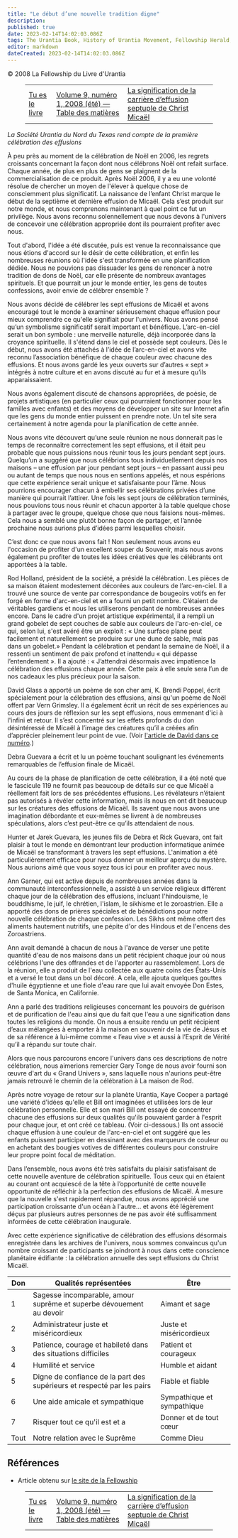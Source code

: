```yaml
---
title: "Le début d’une nouvelle tradition digne"
description: 
published: true
date: 2023-02-14T14:02:03.086Z
tags: The Urantia Book, History of Urantia Movement, Fellowship Herald, article
editor: markdown
dateCreated: 2023-02-14T14:02:03.086Z
---
```


<p class="v-card v-sheet theme--light grey lighten-3 px-2">© 2008 La Fellowship du Livre d'Urantia</p>
<figure class="table chapter-navigator">
  <table>
    <tbody>
      <tr>
        <td>
        <a href="/fr/article/Michael_Painter/You_Be_The_Book">
          <span class="mdi mdi-arrow-left-drop-circle"></span><span class="pl-2">Tu es le livre</span>
        </a>
        </td>
        <td>
        <a href="/fr/index/articles_herald#volume-9-numéro-1-2008-été">
          <span class="mdi mdi-book-open-variant"></span><span class="pl-2">Volume 9, numéro 1, 2008 (été) — Table des matières</span>
        </a>
        </td>
        <td>
        <a href="/fr/article/David_Glass/The_Significance_of_the_Sevenfold_Bestowal_Career">
          <span class="pr-2">La signification de la carrière d’effusion septuple de Christ Micaël</span><span class="mdi mdi-arrow-right-drop-circle"></span>
        </a>
        </td>
      </tr>
    </tbody>
  </table>
</figure>



_La Société Urantia du Nord du Texas rend compte de la première célébration des effusions_  

À peu près au moment de la célébration de Noël en 2006, les regrets croissants concernant la façon dont nous célébrons Noël ont refait surface. Chaque année, de plus en plus de gens se plaignent de la commercialisation de ce produit. Après Noël 2006, il y a eu une volonté résolue de chercher un moyen de l'élever à quelque chose de consciemment plus significatif. La naissance de l’enfant Christ marque le début de la septième et dernière effusion de Micaël. Cela s’est produit sur notre monde, et nous comprenons maintenant à quel point ce fut un privilège. Nous avons reconnu solennellement que nous devons à l'univers de concevoir une célébration appropriée dont ils pourraient profiter avec nous. 

Tout d'abord, l'idée a été discutée, puis est venue la reconnaissance que nous étions d'accord sur le désir de cette célébration, et enfin les nombreuses réunions où l'idée s'est transformée en une planification dédiée. Nous ne pouvions pas dissuader les gens de renoncer à notre tradition de dons de Noël, car elle présente de nombreux avantages spirituels. Et que pourrait un jour le monde entier, les gens de toutes confessions, avoir envie de célébrer ensemble ?  

Nous avons décidé de célébrer les sept effusions de Micaël et avons encouragé tout le monde à examiner sérieusement chaque effusion pour mieux comprendre ce qu'elle signifiait pour l'univers. Nous avons pensé qu’un symbolisme significatif serait important et bénéfique. L’arc-en-ciel serait un bon symbole : une merveille naturelle, déjà incorporée dans la croyance spirituelle. Il s'étend dans le ciel et possède sept couleurs. Dès le début, nous avons été attachés à l’idée de l’arc-en-ciel et avons vite reconnu l’association bénéfique de chaque couleur avec chacune des effusions. Et nous avons gardé les yeux ouverts sur d’autres « sept » intégrés à notre culture et en avons discuté au fur et à mesure qu’ils apparaissaient. 

Nous avons également discuté de chansons appropriées, de poésie, de projets artistiques (en particulier ceux qui pourraient fonctionner pour les familles avec enfants) et des moyens de développer un site sur Internet afin que les gens du monde entier puissent en prendre note. Un tel site sera certainement à notre agenda pour la planification de cette année. 

Nous avons vite découvert qu’une seule réunion ne nous donnerait pas le temps de reconnaître correctement les sept effusions, et il était peu probable que nous puissions nous réunir tous les jours pendant sept jours. Quelqu’un a suggéré que nous célébrions tous individuellement depuis nos maisons – une effusion par jour pendant sept jours – en passant aussi peu ou autant de temps que nous nous en sentions appelés, et nous espérions que cette expérience serait unique et satisfaisante pour l’âme. Nous pourrions encourager chacun à embellir ses célébrations privées d’une manière qui pourrait l’attirer. Une fois les sept jours de célébration terminés, nous pouvions tous nous réunir et chacun apporter à la table quelque chose à partager avec le groupe, quelque chose que nous faisions nous-mêmes. Cela nous a semblé une plutôt bonne façon de partager, et l’année prochaine nous aurions plus d’idées parmi lesquelles choisir. 

C’est donc ce que nous avons fait ! Non seulement nous avons eu l'occasion de profiter d'un excellent souper du Souvenir, mais nous avons également pu profiter de toutes les idées créatives que les célébrants ont apportées à la table. 

Rod Holland, président de la société, a présidé la célébration. Les pièces de sa maison étaient modestement décorées aux couleurs de l’arc-en-ciel. Il a trouvé une source de vente par correspondance de bougeoirs votifs en fer forgé en forme d'arc-en-ciel et en a fourni un petit nombre. C’étaient de véritables gardiens et nous les utiliserons pendant de nombreuses années encore. Dans le cadre d'un projet artistique expérimental, il a rempli un grand gobelet de sept couches de sable aux couleurs de l'arc-en-ciel, ce qui, selon lui, s'est avéré être un exploit : « Une surface plane peut facilement et naturellement se produire sur une dune de sable, mais pas dans un gobelet.» Pendant la célébration et pendant la semaine de Noël, il a ressenti un sentiment de paix profond et inattendu « qui dépasse l’entendement ». Il a ajouté : « J’attendrai désormais avec impatience la célébration des effusions chaque année. Cette paix à elle seule sera l’un de nos cadeaux les plus précieux pour la saison. 

David Glass a apporté un poème de son cher ami, K. Brendi Poppel, écrit spécialement pour la célébration des effusions, ainsi qu'un poème de Noël offert par Vern Grimsley. Il a également écrit un récit de ses expériences au cours des jours de réflexion sur les sept effusions, nous emmenant d'ici à l'infini et retour. Il s’est concentré sur les effets profonds du don désintéressé de Micaël à l’image des créatures qu’il a créées afin d’apprécier pleinement leur point de vue. (Voir [l'article de David dans ce numéro](/fr/article/David_Glass/The_Significance_of_the_Sevenfold_Bestowal_Career).) 

Debra Guevara a écrit et lu un poème touchant soulignant les événements remarquables de l’effusion finale de Micaël. 

Au cours de la phase de planification de cette célébration, il a été noté que le fascicule 119 ne fournit pas beaucoup de détails sur ce que Micaël a réellement fait lors de ses précédentes effusions. Les révélateurs n’étaient pas autorisés à révéler cette information, mais ils nous en ont dit beaucoup sur les créatures des effusions de Micaël. Ils savent que nous avons une imagination débordante et eux-mêmes se livrent à de nombreuses spéculations, alors c’est peut-être ce qu’ils attendaient de nous. 

Hunter et Jarek Guevara, les jeunes fils de Debra et Rick Guevara, ont fait plaisir à tout le monde en démontrant leur production informatique animée de Micaël se transformant à travers les sept effusions. L'animation a été particulièrement efficace pour nous donner un meilleur aperçu du mystère. Nous aurions aimé que vous soyez tous ici pour en profiter avec nous. 

Ann Garner, qui est active depuis de nombreuses années dans la communauté interconfessionnelle, a assisté à un service religieux différent chaque jour de la célébration des effusions, incluant l'hindouisme, le bouddhisme, le juif, le chrétien, l'islam, le sikhisme et le zoroastrien. Elle a apporté des dons de prières spéciales et de bénédictions pour notre nouvelle célébration de chaque confession. Les Sikhs ont même offert des aliments hautement nutritifs, une pépite d'or des Hindous et de l'encens des Zoroastriens. 

Ann avait demandé à chacun de nous à l'avance de verser une petite quantité d'eau de nos maisons dans un petit récipient chaque jour où nous célébrions l'une des offrandes et de l'apporter au rassemblement. Lors de la réunion, elle a produit de l'eau collectée aux quatre coins des États-Unis et a versé le tout dans un bol décoré. A cela, elle ajouta quelques gouttes d'huile égyptienne et une fiole d'eau rare que lui avait envoyée Don Estes, de Santa Monica, en Californie. 

Ann a parlé des traditions religieuses concernant les pouvoirs de guérison et de purification de l'eau ainsi que du fait que l'eau a une signification dans toutes les religions du monde. On nous a ensuite rendu un petit récipient d’eaux mélangées à emporter à la maison en souvenir de la vie de Jésus et de sa référence à lui-même comme « l’eau vive » et aussi à l’Esprit de Vérité qu’il a répandu sur toute chair. 

Alors que nous parcourons encore l'univers dans ces descriptions de notre célébration, nous aimerions remercier Gary Tonge de nous avoir fourni son œuvre d'art du « Grand Univers », sans laquelle nous n'aurions peut-être jamais retrouvé le chemin de la célébration à La maison de Rod. 

Après notre voyage de retour sur la planète Urantia, Kaye Cooper a partagé une variété d'idées qu'elle et Bill ont imaginées et utilisées lors de leur célébration personnelle. Elle et son mari Bill ont essayé de concentrer chacune des effusions sur deux qualités qu'ils pouvaient garder à l'esprit pour chaque jour, et ont créé ce tableau. (Voir ci-dessous.) Ils ont associé chaque effusion à une couleur de l'arc-en-ciel et ont suggéré que les enfants puissent participer en dessinant avec des marqueurs de couleur ou en achetant des bougies votives de différentes couleurs pour construire leur propre point focal de méditation. 

Dans l’ensemble, nous avons été très satisfaits du plaisir satisfaisant de cette nouvelle aventure de célébration spirituelle. Tous ceux qui en étaient au courant ont acquiescé de la tête à l’opportunité de cette nouvelle opportunité de réfléchir à la perfection des effusions de Micaël. À mesure que la nouvelle s'est rapidement répandue, nous avons apprécié une participation croissante d'un océan à l'autre... et avons été légèrement déçus par plusieurs autres personnes de ne pas avoir été suffisamment informées de cette célébration inaugurale. 

Avec cette expérience significative de célébration des effusions désormais enregistrée dans les archives de l'univers, nous sommes convaincus qu'un nombre croissant de participants se joindront à nous dans cette conscience planétaire édifiante : la célébration annuelle des sept effusions du Christ Micaël.


Don | Qualités représentées | Être 
--- | --- | ---
1 | Sagesse incomparable, amour suprême et superbe dévouement au devoir | Aimant et sage  
2 | Administrateur juste et miséricordieux | Juste et miséricordieux 
3 | Patience, courage et habileté dans des situations difficiles | Patient et courageux  
4 | Humilité et service | Humble et aidant 
5 | Digne de confiance de la part des supérieurs et respecté par les pairs | Fiable et fiable  
6 | Une aide amicale et sympathique | Sympathique et sympathique 
7 | Risquer tout ce qu'il est et a | Donner et de tout cœur
Tout | Notre relation avec le Suprême | Comme Dieu  

## Références

- Article obtenu sur [le site de la Fellowship](https://urantia-book.org/archive/newsletters/herald/)



<figure class="table chapter-navigator">
  <table>
    <tbody>
      <tr>
        <td>
        <a href="/fr/article/Michael_Painter/You_Be_The_Book">
          <span class="mdi mdi-arrow-left-drop-circle"></span><span class="pl-2">Tu es le livre</span>
        </a>
        </td>
        <td>
        <a href="/fr/index/articles_herald#volume-9-numéro-1-2008-été">
          <span class="mdi mdi-book-open-variant"></span><span class="pl-2">Volume 9, numéro 1, 2008 (été) — Table des matières</span>
        </a>
        </td>
        <td>
        <a href="/fr/article/David_Glass/The_Significance_of_the_Sevenfold_Bestowal_Career">
          <span class="pr-2">La signification de la carrière d’effusion septuple de Christ Micaël</span><span class="mdi mdi-arrow-right-drop-circle"></span>
        </a>
        </td>
      </tr>
    </tbody>
  </table>
</figure>
